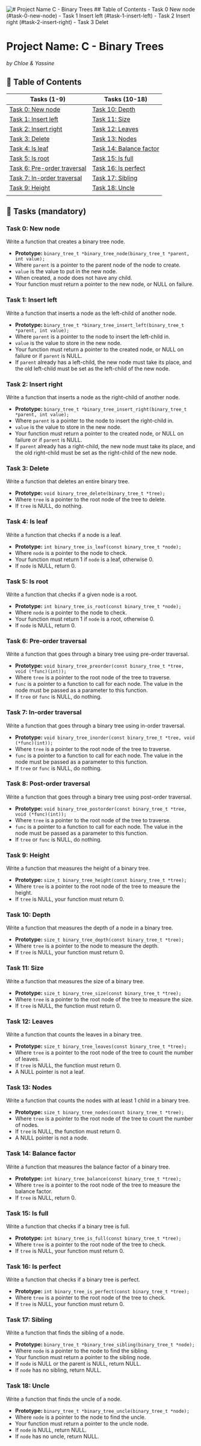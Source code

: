 ![# Project Name C - Binary Trees ## Table of Contents -  Task 0 New node (#task-0-new-node) -  Task 1 Insert left (#task-1-insert-left) -  Task 2 Insert right (#task-2-insert-right) -  Task 3 Delet](https://github.com/chloe0524/holbertonschool-binary_trees/assets/127857895/06883a71-e56e-4c63-950a-3ac7ccdc0a3d)

# Project Name: C - Binary Trees
*by Chloe & Yassine*

## :open_file_folder: Table of Contents

| Tasks (1-9)                               | Tasks (10-18)                              |
| ----------------------------------------- | ----------------------------------------- |
| [Task 0: New node](https://github.com/chloe0524/holbertonschool-binary_trees/blob/main/0-binary_tree_node.c)      | [Task 10: Depth](#task-10-depth)           |
| [Task 1: Insert left](#task-1-insert-left) | [Task 11: Size](#task-11-size)             |
| [Task 2: Insert right](#task-2-insert-right)| [Task 12: Leaves](#task-12-leaves)         |
| [Task 3: Delete](#task-3-delete)           | [Task 13: Nodes](#task-13-nodes)           |
| [Task 4: Is leaf](#task-4-is-leaf)         | [Task 14: Balance factor](#task-14-balance-factor) |
| [Task 5: Is root](#task-5-is-root)         | [Task 15: Is full](#task-15-is-full) |
| [Task 6: Pre-order traversal](#task-6-pre-order-traversal) | [Task 16: Is perfect](#task-16-is-perfect) |
| [Task 7: In-order traversal](#task-7-in-order-traversal)   | [Task 17: Sibling](#task-17-sibling) |
| [Task 9: Height](#task-9-height)          | [Task 18: Uncle](#task-18-uncle)  |
|                                           |                                           |


## :pushpin: Tasks (mandatory)

### Task 0: New node
Write a function that creates a binary tree node.

- **Prototype:** `binary_tree_t *binary_tree_node(binary_tree_t *parent, int value);`
- Where `parent` is a pointer to the parent node of the node to create.
- `value` is the value to put in the new node.
- When created, a node does not have any child.
- Your function must return a pointer to the new node, or NULL on failure.

### Task 1: Insert left
Write a function that inserts a node as the left-child of another node.

- **Prototype:** `binary_tree_t *binary_tree_insert_left(binary_tree_t *parent, int value);`
- Where `parent` is a pointer to the node to insert the left-child in.
- `value` is the value to store in the new node.
- Your function must return a pointer to the created node, or NULL on failure or if `parent` is NULL.
- If `parent` already has a left-child, the new node must take its place, and the old left-child must be set as the left-child of the new node.

### Task 2: Insert right
Write a function that inserts a node as the right-child of another node.

- **Prototype:** `binary_tree_t *binary_tree_insert_right(binary_tree_t *parent, int value);`
- Where `parent` is a pointer to the node to insert the right-child in.
- `value` is the value to store in the new node.
- Your function must return a pointer to the created node, or NULL on failure or if `parent` is NULL.
- If `parent` already has a right-child, the new node must take its place, and the old right-child must be set as the right-child of the new node.

### Task 3: Delete
Write a function that deletes an entire binary tree.

- **Prototype:** `void binary_tree_delete(binary_tree_t *tree);`
- Where `tree` is a pointer to the root node of the tree to delete.
- If `tree` is NULL, do nothing.

### Task 4: Is leaf
Write a function that checks if a node is a leaf.

- **Prototype:** `int binary_tree_is_leaf(const binary_tree_t *node);`
- Where `node` is a pointer to the node to check.
- Your function must return 1 if `node` is a leaf, otherwise 0.
- If `node` is NULL, return 0.

### Task 5: Is root
Write a function that checks if a given node is a root.

- **Prototype:** `int binary_tree_is_root(const binary_tree_t *node);`
- Where `node` is a pointer to the node to check.
- Your function must return 1 if `node` is a root, otherwise 0.
- If `node` is NULL, return 0.

### Task 6: Pre-order traversal
Write a function that goes through a binary tree using pre-order traversal.

- **Prototype:** `void binary_tree_preorder(const binary_tree_t *tree, void (*func)(int));`
- Where `tree` is a pointer to the root node of the tree to traverse.
- `func` is a pointer to a function to call for each node. The value in the node must be passed as a parameter to this function.
- If `tree` or `func` is NULL, do nothing.

### Task 7: In-order traversal
Write a function that goes through a binary tree using in-order traversal.

- **Prototype:** `void binary_tree_inorder(const binary_tree_t *tree, void (*func)(int));`
- Where `tree` is a pointer to the root node of the tree to traverse.
- `func` is a pointer to a function to call for each node. The value in the node must be passed as a parameter to this function.
- If `tree` or `func` is NULL, do nothing.

### Task 8: Post-order traversal
Write a function that goes through a binary tree using post-order traversal.

- **Prototype:** `void binary_tree_postorder(const binary_tree_t *tree, void (*func)(int));`
- Where `tree` is a pointer to the root node of the tree to traverse.
- `func` is a pointer to a function to call for each node. The value in the node must be passed as a parameter to this function.
- If `tree` or `func` is NULL, do nothing.

### Task 9: Height
Write a function that measures the height of a binary tree.

- **Prototype:** `size_t binary_tree_height(const binary_tree_t *tree);`
- Where `tree` is a pointer to the root node of the tree to measure the height.
- If `tree` is NULL, your function must return 0.

### Task 10: Depth
Write a function that measures the depth of a node in a binary tree.

- **Prototype:** `size_t binary_tree_depth(const binary_tree_t *tree);`
- Where `tree` is a pointer to the node to measure the depth.
- If `tree` is NULL, your function must return 0.

### Task 11: Size
Write a function that measures the size of a binary tree.

- **Prototype:** `size_t binary_tree_size(const binary_tree_t *tree);`
- Where `tree` is a pointer to the root node of the tree to measure the size.
- If `tree` is NULL, the function must return 0.
### Task 12: Leaves
Write a function that counts the leaves in a binary tree.

- **Prototype:** `size_t binary_tree_leaves(const binary_tree_t *tree);`
- Where `tree` is a pointer to the root node of the tree to count the number of leaves.
- If `tree` is NULL, the function must return 0.
- A NULL pointer is not a leaf.

### Task 13: Nodes
Write a function that counts the nodes with at least 1 child in a binary tree.

- **Prototype:** `size_t binary_tree_nodes(const binary_tree_t *tree);`
- Where `tree` is a pointer to the root node of the tree to count the number of nodes.
- If `tree` is NULL, the function must return 0.
- A NULL pointer is not a node.

### Task 14: Balance factor
Write a function that measures the balance factor of a binary tree.

- **Prototype:** `int binary_tree_balance(const binary_tree_t *tree);`
- Where `tree` is a pointer to the root node of the tree to measure the balance factor.
- If `tree` is NULL, return 0.

### Task 15: Is full
Write a function that checks if a binary tree is full.

- **Prototype:** `int binary_tree_is_full(const binary_tree_t *tree);`
- Where `tree` is a pointer to the root node of the tree to check.
- If `tree` is NULL, your function must return 0.

### Task 16: Is perfect
Write a function that checks if a binary tree is perfect.

- **Prototype:** `int binary_tree_is_perfect(const binary_tree_t *tree);`
- Where `tree` is a pointer to the root node of the tree to check.
- If `tree` is NULL, your function must return 0.

### Task 17: Sibling
Write a function that finds the sibling of a node.

- **Prototype:** `binary_tree_t *binary_tree_sibling(binary_tree_t *node);`
- Where `node` is a pointer to the node to find the sibling.
- Your function must return a pointer to the sibling node.
- If `node` is NULL or the parent is NULL, return NULL.
- If `node` has no sibling, return NULL.

### Task 18: Uncle
Write a function that finds the uncle of a node.

- **Prototype:** `binary_tree_t *binary_tree_uncle(binary_tree_t *node);`
- Where `node` is a pointer to the node to find the uncle.
- Your function must return a pointer to the uncle node.
- If `node` is NULL, return NULL.
- If `node` has no uncle, return NULL.
